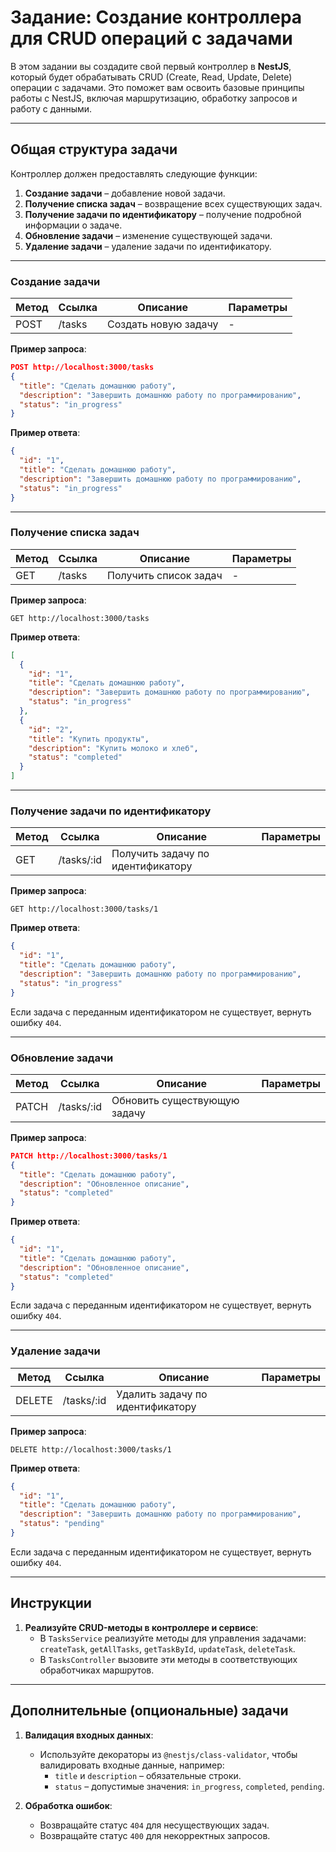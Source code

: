 # Задание: Создание контроллера для CRUD операций с задачами

В этом задании вы создадите свой первый контроллер в **NestJS**, который будет обрабатывать CRUD (Create, Read, Update,
Delete) операции с задачами. Это поможет вам освоить базовые принципы работы с NestJS, включая маршрутизацию, обработку
запросов и работу с данными.

---

## Общая структура задачи

Контроллер должен предоставлять следующие функции:

1. **Создание задачи** – добавление новой задачи.
2. **Получение списка задач** – возвращение всех существующих задач.
3. **Получение задачи по идентификатору** – получение подробной информации о задаче.
4. **Обновление задачи** – изменение существующей задачи.
5. **Удаление задачи** – удаление задачи по идентификатору.

---

### **Создание задачи**

| Метод | Ссылка | Описание             | Параметры |
| ----- | ------ | -------------------- | --------- |
| POST  | /tasks | Создать новую задачу | -         |

**Пример запроса**:

```json
POST http://localhost:3000/tasks
{
  "title": "Сделать домашнюю работу",
  "description": "Завершить домашнюю работу по программированию",
  "status": "in_progress"
}
```

**Пример ответа**:

```json
{
  "id": "1",
  "title": "Сделать домашнюю работу",
  "description": "Завершить домашнюю работу по программированию",
  "status": "in_progress"
}
```

---

### **Получение списка задач**

| Метод | Ссылка | Описание              | Параметры |
| ----- | ------ | --------------------- | --------- |
| GET   | /tasks | Получить список задач | -         |

**Пример запроса**:

```
GET http://localhost:3000/tasks
```

**Пример ответа**:

```json
[
  {
    "id": "1",
    "title": "Сделать домашнюю работу",
    "description": "Завершить домашнюю работу по программированию",
    "status": "in_progress"
  },
  {
    "id": "2",
    "title": "Купить продукты",
    "description": "Купить молоко и хлеб",
    "status": "completed"
  }
]
```

---

### **Получение задачи по идентификатору**

| Метод | Ссылка     | Описание                          | Параметры |
| ----- | ---------- | --------------------------------- | --------- |
| GET   | /tasks/:id | Получить задачу по идентификатору |           |

**Пример запроса**:

```
GET http://localhost:3000/tasks/1
```

**Пример ответа**:

```json
{
  "id": "1",
  "title": "Сделать домашнюю работу",
  "description": "Завершить домашнюю работу по программированию",
  "status": "in_progress"
}
```

Если задача с переданным идентификатором не существует, вернуть ошибку `404`.

---

### **Обновление задачи**

| Метод | Ссылка     | Описание                     | Параметры |
| ----- | ---------- | ---------------------------- | --------- |
| PATCH | /tasks/:id | Обновить существующую задачу |           |

**Пример запроса**:

```json
PATCH http://localhost:3000/tasks/1
{
  "title": "Сделать домашнюю работу",
  "description": "Обновленное описание",
  "status": "completed"
}
```

**Пример ответа**:

```json
{
  "id": "1",
  "title": "Сделать домашнюю работу",
  "description": "Обновленное описание",
  "status": "completed"
}
```

Если задача с переданным идентификатором не существует, вернуть ошибку `404`.

---

### **Удаление задачи**

| Метод  | Ссылка     | Описание                         | Параметры |
| ------ | ---------- | -------------------------------- | --------- |
| DELETE | /tasks/:id | Удалить задачу по идентификатору |           |

**Пример запроса**:

```
DELETE http://localhost:3000/tasks/1
```

**Пример ответа**:

```json
{
  "id": "1",
  "title": "Сделать домашнюю работу",
  "description": "Завершить домашнюю работу по программированию",
  "status": "pending"
}
```

Если задача с переданным идентификатором не существует, вернуть ошибку `404`.

---

## Инструкции

1. **Реализуйте CRUD-методы в контроллере и сервисе**:
   - В `TasksService` реализуйте методы для управления задачами: `createTask`, `getAllTasks`, `getTaskById`, `updateTask`, `deleteTask`.
   - В `TasksController` вызовите эти методы в соответствующих обработчиках маршрутов.

---

## Дополнительные (опциональные) задачи

1. **Валидация входных данных**:

   - Используйте декораторы из `@nestjs/class-validator`, чтобы валидировать входные данные, например:
     - `title` и `description` – обязательные строки.
     - `status` – допустимые значения: `in_progress`, `completed`, `pending`.

2. **Обработка ошибок**:
   - Возвращайте статус `404` для несуществующих задач.
   - Возвращайте статус `400` для некорректных запросов.
